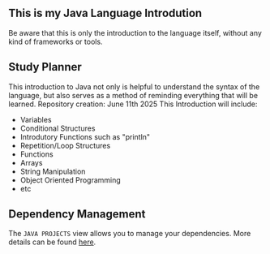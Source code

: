 ## This is my Java Language Introdution

Be aware that this is only the introduction to the language itself,   without any kind of frameworks or tools.

## Study Planner

This introduction to Java not only is helpful to understand the syntax of the language, but also serves as a method of reminding everything that will be learned. 
Repository creation: June 11th 2025
This Introduction will include:
- Variables
- Conditional Structures
- Introdutory Functions such as "println"
- Repetition/Loop Structures
- Functions
- Arrays
- String Manipulation
- Object Oriented Programming
- etc

## Dependency Management

The `JAVA PROJECTS` view allows you to manage your dependencies. More details can be found [here](https://github.com/microsoft/vscode-java-dependency#manage-dependencies).
